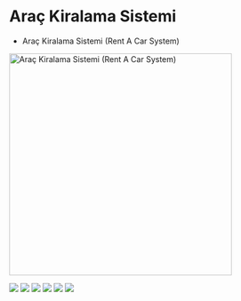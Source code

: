 # Araç Kiralama Sistemi
- Araç Kiralama Sistemi (Rent A Car System) 
<img src="https://st2.depositphotos.com/2172301/6557/v/950/depositphotos_65575193-stock-illustration-vector-template-of-car-rental.jpg"  alt="Araç Kiralama Sistemi (Rent A Car System)" width="400" height="400"/>

![](https://img.shields.io/github/stars/zeynepmirayertunc/ReCapProject/readme.md.svg) ![](https://img.shields.io/github/forks/pandao/editor.md.svg) ![](https://img.shields.io/github/tag/zeynepmirayertunc/ReCapProject/readme.md.svg) ![](https://img.shields.io/github/release/pandao/editor.md.svg) ![](https://img.shields.io/github/issues/zeynepmirayertunc/ReCapProject/readme.md.svg) ![](https://img.shields.io/bower/v/editor.md.svg)
